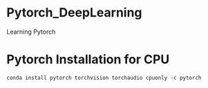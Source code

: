 # Pytorch_DeepLearning

Learning Pytorch

# Pytorch Installation for CPU

    conda install pytorch torchvision torchaudio cpuonly -c pytorch
